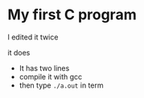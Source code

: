 # My first C program

I edited it twice

it does
 - It has two lines
 - compile it with gcc
 - then type `./a.out` in term
